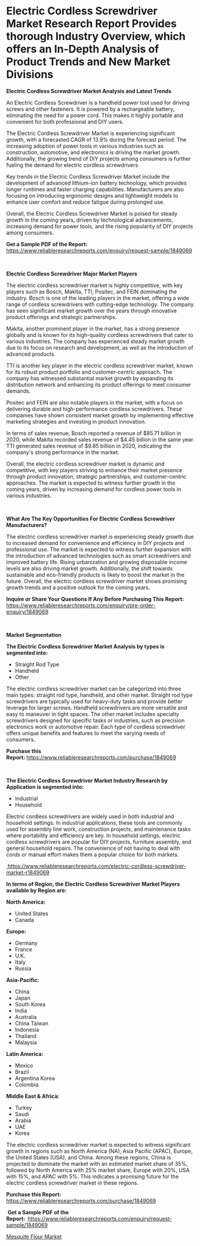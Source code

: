 <p><h1>Electric Cordless Screwdriver Market Research Report Provides thorough Industry Overview, which offers an In-Depth Analysis of Product Trends and New Market Divisions</h1></p><p><strong>Electric Cordless Screwdriver Market Analysis and Latest Trends</strong></p>
<p><p>An Electric Cordless Screwdriver is a handheld power tool used for driving screws and other fasteners. It is powered by a rechargeable battery, eliminating the need for a power cord. This makes it highly portable and convenient for both professional and DIY users.</p><p>The Electric Cordless Screwdriver Market is experiencing significant growth, with a forecasted CAGR of 13.9% during the forecast period. The increasing adoption of power tools in various industries such as construction, automotive, and electronics is driving the market growth. Additionally, the growing trend of DIY projects among consumers is further fueling the demand for electric cordless screwdrivers.</p><p>Key trends in the Electric Cordless Screwdriver Market include the development of advanced lithium-ion battery technology, which provides longer runtimes and faster charging capabilities. Manufacturers are also focusing on introducing ergonomic designs and lightweight models to enhance user comfort and reduce fatigue during prolonged use.</p><p>Overall, the Electric Cordless Screwdriver Market is poised for steady growth in the coming years, driven by technological advancements, increasing demand for power tools, and the rising popularity of DIY projects among consumers.</p></p>
<p><strong>Get a Sample PDF of the Report:&nbsp;</strong> <a href="https://www.reliableresearchreports.com/enquiry/request-sample/1849069">https://www.reliableresearchreports.com/enquiry/request-sample/1849069</a></p>
<p>&nbsp;</p>
<p><strong>Electric Cordless Screwdriver Major Market Players</strong></p>
<p><p>The electric cordless screwdriver market is highly competitive, with key players such as Bosch, Makita, TTI, Positec, and FEIN dominating the industry. Bosch is one of the leading players in the market, offering a wide range of cordless screwdrivers with cutting-edge technology. The company has seen significant market growth over the years through innovative product offerings and strategic partnerships.</p><p>Makita, another prominent player in the market, has a strong presence globally and is known for its high-quality cordless screwdrivers that cater to various industries. The company has experienced steady market growth due to its focus on research and development, as well as the introduction of advanced products.</p><p>TTI is another key player in the electric cordless screwdriver market, known for its robust product portfolio and customer-centric approach. The company has witnessed substantial market growth by expanding its distribution network and enhancing its product offerings to meet consumer demands.</p><p>Positec and FEIN are also notable players in the market, with a focus on delivering durable and high-performance cordless screwdrivers. These companies have shown consistent market growth by implementing effective marketing strategies and investing in product innovation.</p><p>In terms of sales revenue, Bosch reported a revenue of $85.71 billion in 2020, while Makita recorded sales revenue of $4.45 billion in the same year. TTI generated sales revenue of $9.85 billion in 2020, indicating the company's strong performance in the market.</p><p>Overall, the electric cordless screwdriver market is dynamic and competitive, with key players striving to enhance their market presence through product innovation, strategic partnerships, and customer-centric approaches. The market is expected to witness further growth in the coming years, driven by increasing demand for cordless power tools in various industries.</p></p>
<p>&nbsp;</p>
<p><strong>What Are The Key Opportunities For Electric Cordless Screwdriver Manufacturers?</strong></p>
<p><p>The electric cordless screwdriver market is experiencing steady growth due to increased demand for convenience and efficiency in DIY projects and professional use. The market is expected to witness further expansion with the introduction of advanced technologies such as smart screwdrivers and improved battery life. Rising urbanization and growing disposable income levels are also driving market growth. Additionally, the shift towards sustainable and eco-friendly products is likely to boost the market in the future. Overall, the electric cordless screwdriver market shows promising growth trends and a positive outlook for the coming years.</p></p>
<p><strong>Inquire or Share Your Questions If Any Before Purchasing This Report:</strong> <a href="https://www.reliableresearchreports.com/enquiry/pre-order-enquiry/1849069">https://www.reliableresearchreports.com/enquiry/pre-order-enquiry/1849069</a></p>
<p>&nbsp;</p>
<p><strong>Market Segmentation</strong></p>
<p><strong>The Electric Cordless Screwdriver Market Analysis by types is segmented into:</strong></p>
<p><ul><li>Straight Rod Type</li><li>Handheld</li><li>Other</li></ul></p>
<p><p>The electric cordless screwdriver market can be categorized into three main types: straight rod type, handheld, and other market. Straight rod type screwdrivers are typically used for heavy-duty tasks and provide better leverage for larger screws. Handheld screwdrivers are more versatile and easy to maneuver in tight spaces. The other market includes specialty screwdrivers designed for specific tasks or industries, such as precision electronics work or automotive repair. Each type of cordless screwdriver offers unique benefits and features to meet the varying needs of consumers.</p></p>
<p><strong>Purchase this Report:&nbsp;</strong><a href="https://www.reliableresearchreports.com/purchase/1849069">https://www.reliableresearchreports.com/purchase/1849069</a></p>
<p>&nbsp;</p>
<p><strong>The Electric Cordless Screwdriver Market Industry Research by Application is segmented into:</strong></p>
<p><ul><li>Industrial</li><li>Household</li></ul></p>
<p><p>Electric cordless screwdrivers are widely used in both industrial and household settings. In industrial applications, these tools are commonly used for assembly line work, construction projects, and maintenance tasks where portability and efficiency are key. In household settings, electric cordless screwdrivers are popular for DIY projects, furniture assembly, and general household repairs. The convenience of not having to deal with cords or manual effort makes them a popular choice for both markets.</p></p>
<p><a href="https://www.reliableresearchreports.com/electric-cordless-screwdriver-market-r1849069">&nbsp;https://www.reliableresearchreports.com/electric-cordless-screwdriver-market-r1849069</a></p>
<p><strong>In terms of Region, the Electric Cordless Screwdriver Market Players available by Region are:</strong></p>
<p>
    <p> <strong> North America: </strong>
        <ul>
            <li>United States</li>
            <li>Canada</li>
        </ul>
        </p> 
    <p> <strong> Europe: </strong>
        <ul>
            <li>Germany</li>
            <li>France</li>
            <li>U.K.</li>
            <li>Italy</li>
            <li>Russia</li>
        </ul>
        </p> 
    <p> <strong> Asia-Pacific: </strong>
        <ul>
            <li>China</li>
            <li>Japan</li>
            <li>South Korea</li>
            <li>India</li>
            <li>Australia</li>
            <li>China Taiwan</li>
            <li>Indonesia</li>
            <li>Thailand</li>
            <li>Malaysia</li>
        </ul>
        </p> 
    <p> <strong> Latin America: </strong>
        <ul>
            <li>Mexico</li>
            <li>Brazil</li>
            <li>Argentina Korea</li>
            <li>Colombia</li>
        </ul>
        </p> 
    <p> <strong> Middle East & Africa: </strong>
        <ul>
            <li>Turkey</li>
            <li>Saudi</li>
            <li>Arabia</li>
            <li>UAE</li>
            <li>Korea</li>
        </ul>
    </p>
    </p>
<p><p>The electric cordless screwdriver market is expected to witness significant growth in regions such as North America (NA), Asia Pacific (APAC), Europe, the United States (USA), and China. Among these regions, China is projected to dominate the market with an estimated market share of 35%, followed by North America with 25% market share, Europe with 20%, USA with 15%, and APAC with 5%. This indicates a promising future for the electric cordless screwdriver market in these regions.</p></p>
<p><strong>Purchase this Report: </strong><a href="https://www.reliableresearchreports.com/purchase/1849069">https://www.reliableresearchreports.com/purchase/1849069</a></p>
<p>&nbsp;<strong>Get a Sample PDF of the Report:&nbsp;&nbsp;</strong><a href="https://www.reliableresearchreports.com/enquiry/request-sample/1849069">https://www.reliableresearchreports.com/enquiry/request-sample/1849069</a></p>
<p><strong></strong></p>
<p><p><a href="https://github.com/JermaineCrona2023/Market-Research-Report-List-2/blob/main/mesquite-flour-market.md">Mesquite Flour Market</a></p></p>
